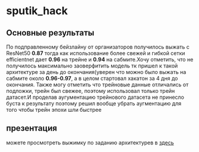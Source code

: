 # sputik_hack
## Основные результаты
По подправленному бейзлайну от организаторов получилось выжать с ResNet50 **0.87** тогда как использование более свежей и гибкой сетки efficientnet дает **0.96** на трейне и **0.94** на сабмите.Хочу отметить, что не получилось максимально заоверфитить модель тк пришел к такой архитектуре за день до окончания(уверен что можно было выжать на сабмите около **0.96-0.97**, а в целом стартовал хакатон за 4 дня до окончания.
Также могу отметить что трейновые данные отличались от подложки, трейн был свежее, поэтому использовал только трейн датасет.И проделав аугументацию трейнового датасета не принесло буста к результату поэтому решил вообще убрать аугментацию для того чтобы трейн эпохи шли быстрее

## презентация
можете просмотреть выжимку по заданию архитектурев в [здесь](https://arxiv.org/pdf/1703.05593.pdf)
